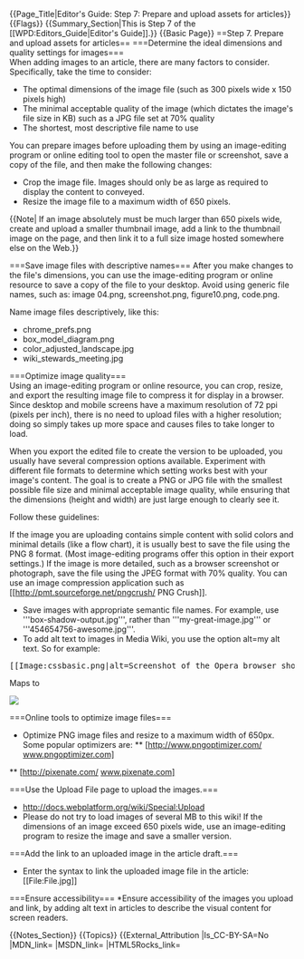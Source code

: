 {{Page_Title|Editor's Guide: Step 7: Prepare and upload assets for articles}}
{{Flags}}
{{Summary_Section|This is Step 7 of the [[WPD:Editors_Guide|Editor's Guide]].}}
{{Basic Page}}
==Step 7. Prepare and upload assets for articles==
===Determine the ideal dimensions and quality settings for images===  
When adding images to an article, there are many factors to consider. Specifically, take the time to consider:

* The optimal dimensions of the image file (such as 300 pixels wide x 150 pixels high)
* The minimal acceptable quality of the image (which dictates the image's file size in KB) such as a JPG file set at 70% quality
* The shortest, most descriptive file name to use

You can prepare images before uploading them by using an image-editing program or online editing tool to open the master file or screenshot, save a copy of the file, and then make the following changes:

* Crop the image file. Images should only be as large as required to display the content to conveyed. 
* Resize the image file to a maximum width of 650 pixels. 

{{Note| If an image absolutely must be much larger than 650 pixels wide, create and upload a smaller thumbnail image, add a link to the thumbnail image on the page, and then link it to a full size image hosted somewhere else on the Web.}}

===Save image files with descriptive names===
After you make changes to the file's dimensions, you can use the image-editing program or online resource to save a copy of the file to your desktop. Avoid using generic file names, such as: image 04.png, screenshot.png, figure10.png, code.png.

Name image files descriptively, like this:
* chrome_prefs.png
* box_model_diagram.png
* color_adjusted_landscape.jpg
* wiki_stewards_meeting.jpg

===Optimize image quality===  
Using an image-editing program or online resource, you can crop, resize, and export the resulting image file to compress it for display in a browser. Since desktop and mobile screens have a maximum resolution of 72 ppi (pixels per inch), there is no need to upload files with a higher resolution; doing so simply takes up more space and causes files to take longer to load.

When you export the edited file to create the version to be uploaded, you usually have several compression options available. Experiment with different file formats to determine which setting works best with your image's content. The goal is to create a PNG or JPG file with the smallest possible file size and minimal acceptable image quality, while ensuring that the dimensions (height and width) are just large enough to clearly see it. 

Follow these guidelines:

If the image you are uploading contains simple content with solid colors and minimal details (like a flow chart), it is usually best to save the file using the PNG 8 format. (Most image-editing programs offer this option in their export settings.) If the image is more detailed, such as a browser screenshot or photograph, save the file using the JPEG format with 70% quality. You can use an image compression application such as [[http://pmt.sourceforge.net/pngcrush/ PNG Crush]].</p></li>
* Save images with appropriate semantic file names. For example, use '''box-shadow-output.jpg''', rather than '''my-great-image.jpg''' or '''454654756-awesome.jpg'''.
* To add alt text to images in Media Wiki, you use the option alt=my alt text. So for example:

<pre>[[Image:cssbasic.png|alt=Screenshot of the Opera browser showing an applied inline style sheet]]</pre>

<p>Maps to</p>

<pre><img src="cssbasic.png alt="Screenshot of the Opera browser showing an applied inline style sheet"></pre>


===Online tools to optimize image files===
* Optimize PNG image files and resize to a maximum width of 650px. Some popular optimizers are:
** [http://www.pngoptimizer.com/ www.pngoptimizer.com]

** [http://pixenate.com/ www.pixenate.com]



===Use the Upload File page to upload the images.===
* http://docs.webplatform.org/wiki/Special:Upload
* Please do not try to load images of several MB to this wiki! If the dimensions of an image exceed 650 pixels wide, use an image-editing program to resize the image and save a smaller version. 

===Add the link to an uploaded image in the article draft.===
* Enter the syntax to link the uploaded image file in the article: &#91;&#91;File:File.jpg&#93;&#93;

===Ensure accessibility===
*Ensure accessibility of the images you upload and link, by adding alt text in articles to describe the visual content for screen readers.


{{Notes_Section}}
{{Topics}}
{{External_Attribution
|Is_CC-BY-SA=No
|MDN_link=
|MSDN_link=
|HTML5Rocks_link=